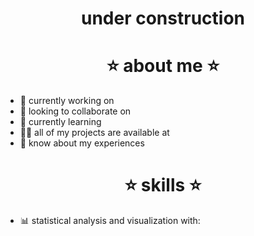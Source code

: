 <!--
**samttsummer/samttsummer** is a ✨ _special_ ✨ repository because its `README.md` (this file) appears on your GitHub profile. -->
<h1 align="center">under construction</h1>
<h3 align="center"></h3>

<h1 align="center">⭐ about me ⭐</h1>

- 🔭 currently working on
- 🤝 looking to collaborate on
- 🌱 currently learning
- 👨‍💻 all of my projects are available at
- 📄 know about my experiences

<h1 align="center">⭐ skills ⭐</h1>

- 📊 statistical analysis and visualization with:
